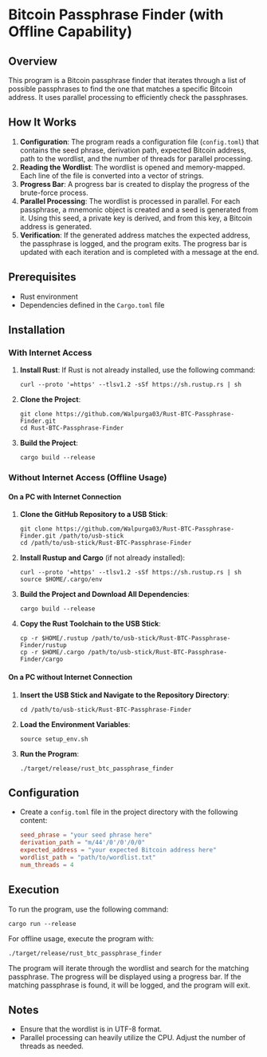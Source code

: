 # Bitcoin Passphrase Finder (with Offline Capability)

## Overview
This program is a Bitcoin passphrase finder that iterates through a list of possible passphrases to find the one that matches a specific Bitcoin address. It uses parallel processing to efficiently check the passphrases.

## How It Works
1. **Configuration**: The program reads a configuration file (`config.toml`) that contains the seed phrase, derivation path, expected Bitcoin address, path to the wordlist, and the number of threads for parallel processing.
2. **Reading the Wordlist**: The wordlist is opened and memory-mapped. Each line of the file is converted into a vector of strings.
3. **Progress Bar**: A progress bar is created to display the progress of the brute-force process.
4. **Parallel Processing**: The wordlist is processed in parallel. For each passphrase, a mnemonic object is created and a seed is generated from it. Using this seed, a private key is derived, and from this key, a Bitcoin address is generated.
5. **Verification**: If the generated address matches the expected address, the passphrase is logged, and the program exits. The progress bar is updated with each iteration and is completed with a message at the end.

## Prerequisites
- Rust environment
- Dependencies defined in the `Cargo.toml` file

## Installation
### With Internet Access
1. **Install Rust**: If Rust is not already installed, use the following command:
   ```
   curl --proto '=https' --tlsv1.2 -sSf https://sh.rustup.rs | sh
   ```
2. **Clone the Project**:
   ```
   git clone https://github.com/Walpurga03/Rust-BTC-Passphrase-Finder.git
   cd Rust-BTC-Passphrase-Finder
   ```
3. **Build the Project**:
   ```
   cargo build --release
   ```

### Without Internet Access (Offline Usage)
#### On a PC with Internet Connection
1. **Clone the GitHub Repository to a USB Stick**:
   ```
   git clone https://github.com/Walpurga03/Rust-BTC-Passphrase-Finder.git /path/to/usb-stick
   cd /path/to/usb-stick/Rust-BTC-Passphrase-Finder
   ```
2. **Install Rustup and Cargo** (if not already installed):
   ```
   curl --proto '=https' --tlsv1.2 -sSf https://sh.rustup.rs | sh
   source $HOME/.cargo/env
   ```
3. **Build the Project and Download All Dependencies**:
   ```
   cargo build --release
   ```
4. **Copy the Rust Toolchain to the USB Stick**:
   ```
   cp -r $HOME/.rustup /path/to/usb-stick/Rust-BTC-Passphrase-Finder/rustup
   cp -r $HOME/.cargo /path/to/usb-stick/Rust-BTC-Passphrase-Finder/cargo
   ```

#### On a PC without Internet Connection
1. **Insert the USB Stick and Navigate to the Repository Directory**:
   ```
   cd /path/to/usb-stick/Rust-BTC-Passphrase-Finder
   ```
2. **Load the Environment Variables**:
   ```
   source setup_env.sh
   ```
3. **Run the Program**:
   ```
   ./target/release/rust_btc_passphrase_finder
   ```

## Configuration
- Create a `config.toml` file in the project directory with the following content:
  ```toml
  seed_phrase = "your seed phrase here"
  derivation_path = "m/44'/0'/0'/0/0"
  expected_address = "your expected Bitcoin address here"
  wordlist_path = "path/to/wordlist.txt"
  num_threads = 4
  ```

## Execution
To run the program, use the following command:
   ```
   cargo run --release 
   ```
For offline usage, execute the program with:
   ```
   ./target/release/rust_btc_passphrase_finder
   ```

The program will iterate through the wordlist and search for the matching passphrase. The progress will be displayed using a progress bar. If the matching passphrase is found, it will be logged, and the program will exit.

## Notes
- Ensure that the wordlist is in UTF-8 format.
- Parallel processing can heavily utilize the CPU. Adjust the number of threads as needed.